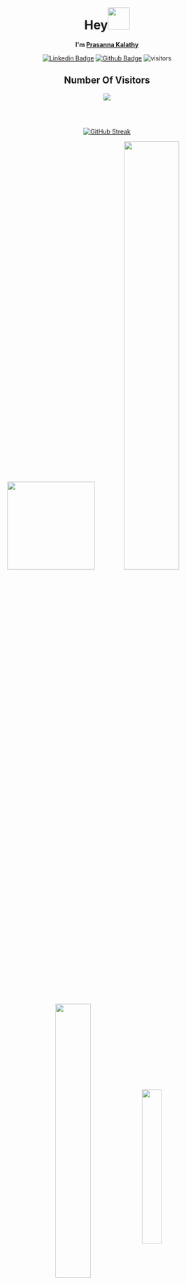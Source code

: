 <div align="center">

# Hey<img src="https://media.giphy.com/media/ZCGiYQPSdpcB2ks3pG/giphy.gif" width="50">


**I'm [Prasanna Kalathy](https://github.com/Prasanna-Kalathy/)**
<br> 

[![Linkedin Badge](https://img.shields.io/badge/LinkedIn-0077B5?style=flat-square&logo=linkedin&logoColor=white)](https://www.linkedin.com/in/prasannakalathy)
[![Github Badge](https://img.shields.io/badge/-Github-232323?style=flat-square&logo=Github&logoColor=white)](https://github.com/Prasanna-Kalathy/)
![visitors](https://visitor-badge.laobi.icu/badge?page_id=Prasanna-Kalathy/)

<div align="center">

## Number Of Visitors   

<p><img align="center" src="https://profile-counter.glitch.me/{Prasanna-kalathy}/count.svg" /></p><br>

</div>

<br>
<div align="center">
 
 
 [![GitHub Streak](http://github-readme-streak-stats.herokuapp.com?user=Prasanna-Kalathy&theme=github-dark&date_format=M%20j%5B%2C%20Y%5D)](https://git.io/streak-stats)
 
</div>
<p align="center">
  <img height="200em" src="https://github-readme-stats.vercel.app/api/top-langs/?username=Prasanna-Kalathy&theme=radical&hide_border=true" />
  <img width="50%" src="https://github-readme-stats.vercel.app/api?username=Prasanna-Kalathy&theme=radical&show_icons=true&hide_border=true"/>
</p>

<div align="center">
<img align="center" width="40%" src="https://media1.giphy.com/media/LGI3em559HcrlzZxyJ/giphy.gif" />
<img align="center" width="30%" src="https://media0.giphy.com/media/EIiJp9cQ3GeEU/giphy.webp" />
</div>
